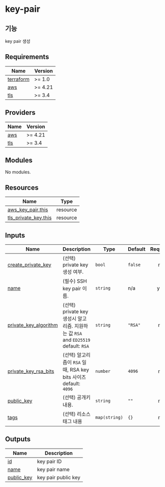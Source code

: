 # key-pair

## 기능

key pair 생성

<!-- BEGINNING OF PRE-COMMIT-TERRAFORM DOCS HOOK -->
## Requirements

| Name | Version |
|------|---------|
| <a name="requirement_terraform"></a> [terraform](#requirement\_terraform) | >= 1.0 |
| <a name="requirement_aws"></a> [aws](#requirement\_aws) | >= 4.21 |
| <a name="requirement_tls"></a> [tls](#requirement\_tls) | >= 3.4 |

## Providers

| Name | Version |
|------|---------|
| <a name="provider_aws"></a> [aws](#provider\_aws) | >= 4.21 |
| <a name="provider_tls"></a> [tls](#provider\_tls) | >= 3.4 |

## Modules

No modules.

## Resources

| Name | Type |
|------|------|
| [aws_key_pair.this](https://registry.terraform.io/providers/hashicorp/aws/latest/docs/resources/key_pair) | resource |
| [tls_private_key.this](https://registry.terraform.io/providers/hashicorp/tls/latest/docs/resources/private_key) | resource |

## Inputs

| Name | Description | Type | Default | Required |
|------|-------------|------|---------|:--------:|
| <a name="input_create_private_key"></a> [create\_private\_key](#input\_create\_private\_key) | (선택) private key 생성 여부. | `bool` | `false` | no |
| <a name="input_name"></a> [name](#input\_name) | (필수) SSH key pair 이름. | `string` | n/a | yes |
| <a name="input_private_key_algorithm"></a> [private\_key\_algorithm](#input\_private\_key\_algorithm) | (선택) private key 생성시 알고리즘. 지원하는 값 `RSA` and `ED25519` default: `RSA` | `string` | `"RSA"` | no |
| <a name="input_private_key_rsa_bits"></a> [private\_key\_rsa\_bits](#input\_private\_key\_rsa\_bits) | (선택) 알고리즘이 `RSA` 일때, RSA key bits 사이즈 default: `4096` | `number` | `4096` | no |
| <a name="input_public_key"></a> [public\_key](#input\_public\_key) | (선택) 공개키 내용. | `string` | `""` | no |
| <a name="input_tags"></a> [tags](#input\_tags) | (선택) 리소스 태그 내용 | `map(string)` | `{}` | no |

## Outputs

| Name | Description |
|------|-------------|
| <a name="output_id"></a> [id](#output\_id) | key pair ID |
| <a name="output_name"></a> [name](#output\_name) | key pair name |
| <a name="output_public_key"></a> [public\_key](#output\_public\_key) | key pair public key |
<!-- END OF PRE-COMMIT-TERRAFORM DOCS HOOK -->
